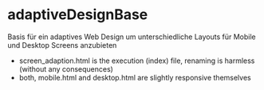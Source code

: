 # adaptiveDesignBase
Basis für ein adaptives Web Design um unterschiedliche Layouts für Mobile und Desktop Screens anzubieten

* screen_adaption.html is the execution (index) file, renaming is harmless (without any consequences)
* both, mobile.html and desktop.html are slightly responsive themselves
